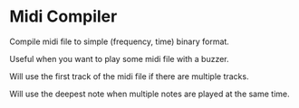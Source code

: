 # Midi Compiler

Compile midi file to simple (frequency, time) binary format.

Useful when you want to play some midi file with a buzzer.

Will use the first track of the midi file if there are multiple tracks.

Will use the deepest note when multiple notes are played at the same time. 

